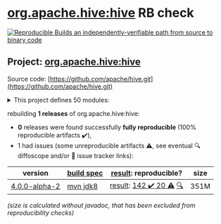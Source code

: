 [org.apache.hive:hive](https://central.sonatype.com/artifact/org.apache.hive/hive/versions) RB check
=======

[![Reproducible Builds](https://reproducible-builds.org/images/logos/rb.svg) an independently-verifiable path from source to binary code](https://reproducible-builds.org/)

## Project: [org.apache.hive:hive](https://central.sonatype.com/artifact/org.apache.hive/hive/versions)

Source code: [https://github.com/apache/hive.git](https://github.com/apache/hive.git)

<details><summary>This project defines 50 modules:</summary>

* [org.apache.hive.hcatalog:hive-hcatalog](https://search.maven.org/artifact/org.apache.hive.hcatalog/hive-hcatalog/)
* [org.apache.hive.hcatalog:hive-hcatalog-core](https://search.maven.org/artifact/org.apache.hive.hcatalog/hive-hcatalog-core/)
* [org.apache.hive.hcatalog:hive-hcatalog-pig-adapter](https://search.maven.org/artifact/org.apache.hive.hcatalog/hive-hcatalog-pig-adapter/)
* [org.apache.hive.hcatalog:hive-hcatalog-server-extensions](https://search.maven.org/artifact/org.apache.hive.hcatalog/hive-hcatalog-server-extensions/)
* [org.apache.hive.hcatalog:hive-webhcat](https://search.maven.org/artifact/org.apache.hive.hcatalog/hive-webhcat/)
* [org.apache.hive.hcatalog:hive-webhcat-java-client](https://search.maven.org/artifact/org.apache.hive.hcatalog/hive-webhcat-java-client/)
* [org.apache.hive.shims:hive-shims-0.23](https://search.maven.org/artifact/org.apache.hive.shims/hive-shims-0.23/)
* [org.apache.hive.shims:hive-shims-common](https://search.maven.org/artifact/org.apache.hive.shims/hive-shims-common/)
* [org.apache.hive.shims:hive-shims-scheduler](https://search.maven.org/artifact/org.apache.hive.shims/hive-shims-scheduler/)
* [org.apache.hive:hive](https://search.maven.org/artifact/org.apache.hive/hive/)
* [org.apache.hive:hive-accumulo-handler](https://search.maven.org/artifact/org.apache.hive/hive-accumulo-handler/)
* [org.apache.hive:hive-beeline](https://search.maven.org/artifact/org.apache.hive/hive-beeline/)
* [org.apache.hive:hive-classification](https://search.maven.org/artifact/org.apache.hive/hive-classification/)
* [org.apache.hive:hive-cli](https://search.maven.org/artifact/org.apache.hive/hive-cli/)
* [org.apache.hive:hive-common](https://search.maven.org/artifact/org.apache.hive/hive-common/)
* [org.apache.hive:hive-contrib](https://search.maven.org/artifact/org.apache.hive/hive-contrib/)
* [org.apache.hive:hive-druid-handler](https://search.maven.org/artifact/org.apache.hive/hive-druid-handler/)
* [org.apache.hive:hive-exec](https://search.maven.org/artifact/org.apache.hive/hive-exec/)
* [org.apache.hive:hive-hbase-handler](https://search.maven.org/artifact/org.apache.hive/hive-hbase-handler/)
* [org.apache.hive:hive-hplsql](https://search.maven.org/artifact/org.apache.hive/hive-hplsql/)
* [org.apache.hive:hive-jdbc](https://search.maven.org/artifact/org.apache.hive/hive-jdbc/)
* [org.apache.hive:hive-jdbc-handler](https://search.maven.org/artifact/org.apache.hive/hive-jdbc-handler/)
* [org.apache.hive:hive-kudu-handler](https://search.maven.org/artifact/org.apache.hive/hive-kudu-handler/)
* [org.apache.hive:hive-llap-client](https://search.maven.org/artifact/org.apache.hive/hive-llap-client/)
* [org.apache.hive:hive-llap-common](https://search.maven.org/artifact/org.apache.hive/hive-llap-common/)
* [org.apache.hive:hive-llap-ext-client](https://search.maven.org/artifact/org.apache.hive/hive-llap-ext-client/)
* [org.apache.hive:hive-llap-server](https://search.maven.org/artifact/org.apache.hive/hive-llap-server/)
* [org.apache.hive:hive-llap-tez](https://search.maven.org/artifact/org.apache.hive/hive-llap-tez/)
* [org.apache.hive:hive-metastore](https://search.maven.org/artifact/org.apache.hive/hive-metastore/)
* [org.apache.hive:hive-metastore-benchmarks](https://search.maven.org/artifact/org.apache.hive/hive-metastore-benchmarks/)
* [org.apache.hive:hive-metastore-tools](https://search.maven.org/artifact/org.apache.hive/hive-metastore-tools/)
* [org.apache.hive:hive-packaging](https://search.maven.org/artifact/org.apache.hive/hive-packaging/)
* [org.apache.hive:hive-parser](https://search.maven.org/artifact/org.apache.hive/hive-parser/)
* [org.apache.hive:hive-pre-upgrade](https://search.maven.org/artifact/org.apache.hive/hive-pre-upgrade/)
* [org.apache.hive:hive-serde](https://search.maven.org/artifact/org.apache.hive/hive-serde/)
* [org.apache.hive:hive-service](https://search.maven.org/artifact/org.apache.hive/hive-service/)
* [org.apache.hive:hive-service-rpc](https://search.maven.org/artifact/org.apache.hive/hive-service-rpc/)
* [org.apache.hive:hive-shims](https://search.maven.org/artifact/org.apache.hive/hive-shims/)
* [org.apache.hive:hive-shims-aggregator](https://search.maven.org/artifact/org.apache.hive/hive-shims-aggregator/)
* [org.apache.hive:hive-standalone-metastore](https://search.maven.org/artifact/org.apache.hive/hive-standalone-metastore/)
* [org.apache.hive:hive-standalone-metastore-common](https://search.maven.org/artifact/org.apache.hive/hive-standalone-metastore-common/)
* [org.apache.hive:hive-standalone-metastore-server](https://search.maven.org/artifact/org.apache.hive/hive-standalone-metastore-server/)
* [org.apache.hive:hive-storage-api](https://search.maven.org/artifact/org.apache.hive/hive-storage-api/)
* [org.apache.hive:hive-streaming](https://search.maven.org/artifact/org.apache.hive/hive-streaming/)
* [org.apache.hive:hive-testutils](https://search.maven.org/artifact/org.apache.hive/hive-testutils/)
* [org.apache.hive:hive-udf](https://search.maven.org/artifact/org.apache.hive/hive-udf/)
* [org.apache.hive:hive-upgrade-acid](https://search.maven.org/artifact/org.apache.hive/hive-upgrade-acid/)
* [org.apache.hive:hive-vector-code-gen](https://search.maven.org/artifact/org.apache.hive/hive-vector-code-gen/)
* [org.apache.hive:kafka-handler](https://search.maven.org/artifact/org.apache.hive/kafka-handler/)
* [org.apache.hive:metastore-tools-common](https://search.maven.org/artifact/org.apache.hive/metastore-tools-common/)
</details>

rebuilding **1 releases** of org.apache.hive:hive:
- **0** releases were found successfully **fully reproducible** (100% reproducible artifacts :heavy_check_mark:),
- 1 had issues (some unreproducible artifacts :warning:, see eventual :mag: diffoscope and/or :memo: issue tracker links):

| version | [build spec](/BUILDSPEC.md) | [result](https://reproducible-builds.org/docs/jvm/): reproducible? | size |
| -- | --------- | ------ | -- |
| [4.0.0-alpha-2](https://search.maven.org/artifact/org.apache.hive/hive/4.0.0-alpha-2/pom) | [mvn jdk8](hive-4.0.0-alpha-2.buildspec) | [result](hive-4.0.0-alpha-2.buildinfo): [142 :heavy_check_mark:  20 :warning:](hive-4.0.0-alpha-2.buildcompare) [:mag:](hive-4.0.0-alpha-2.diffoscope) | 351M |

<i>(size is calculated without javadoc, that has been excluded from reproducibility checks)</i>
